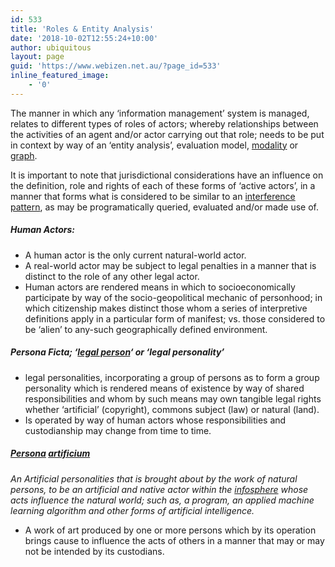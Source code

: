 ```yaml
---
id: 533
title: 'Roles & Entity Analysis'
date: '2018-10-02T12:55:24+10:00'
author: ubiquitous
layout: page
guid: 'https://www.webizen.net.au/?page_id=533'
inline_featured_image:
    - '0'
---
```


The manner in which any ‘information management’ system is managed, relates to different types of roles of actors; whereby relationships between the activities of an agent and/or actor carrying out that role; needs to be put in context by way of an ‘entity analysis’, evaluation model, [modality](https://en.wikipedia.org/wiki/Modality) or [graph](https://en.wikipedia.org/wiki/Graph_theory).

It is important to note that jurisdictional considerations have an influence on the definition, role and rights of each of these forms of ‘active actors’, in a manner that forms what is considered to be similar to an [interference pattern](https://en.wikipedia.org/wiki/Wave_interference), as may be programatically queried, evaluated and/or made use of.

##### **Human Actors:** 

- <span style="font-weight: 400;">A human actor is the only</span><span style="font-weight: 400;"> current natural-world actor. </span>
- <span style="font-weight: 400;">A real-world actor may be subject to legal penalties in a manner that is distinct to the role of any other legal actor.</span>
- <span style="font-weight: 400;">Human actors are rendered means in which to socioeconomically participate by way of the socio-geopolitical mechanic of personhood; in which citizenship makes distinct those whom a series of interpretive definitions apply in a particular form of manifest; vs. those considered to be ‘alien’ to any-such geographically defined environment.</span>

##### **Persona Ficta;**  ‘[legal person](https://en.wikipedia.org/wiki/Legal_person)‘ or ‘*legal personality*’

- legal personalities, incorporating a group of persons as to form a group personality which is rendered means of existence by way of shared responsibilities and whom by such means may own tangible legal rights whether ‘artificial’ (copyright), commons subject (law) or natural (land). 
- <span style="font-weight: 400;">Is operated by way of human actors whose responsibilities and custodianship may change from time to time.</span>

##### **[Persona](https://en.wiktionary.org/wiki/persona) [artificium](https://en.wiktionary.org/wiki/artificium)**

*An Artificial personalities that is brought about by the work of natural persons, to be an artificial and native actor within the [infosphere](https://en.wikipedia.org/wiki/Infosphere) whose acts influence the natural world; such as, a program, an applied machine learning algorithm and other forms of artificial intelligence.*

- A work of art produced by one or more persons which by its operation brings cause to influence the acts of others in a manner that may or may not be intended by its custodians.